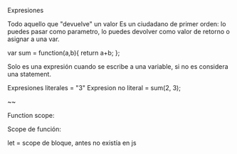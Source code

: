Expresiones

Todo aquello que "devuelve" un valor
Es un ciudadano de primer orden: lo puedes pasar como parametro, lo puedes devolver como valor de retorno o asignar a una var.

var sum = function(a,b){
    return a+b;
};

Solo es una expresión cuando se escribe a una variable, si no es considera una statement.

Expresiones literales = "3"
Expresion no literal = sum(2, 3);

~~

Function scope:

Scope de función:  

let = scope de bloque, antes no existía en js


